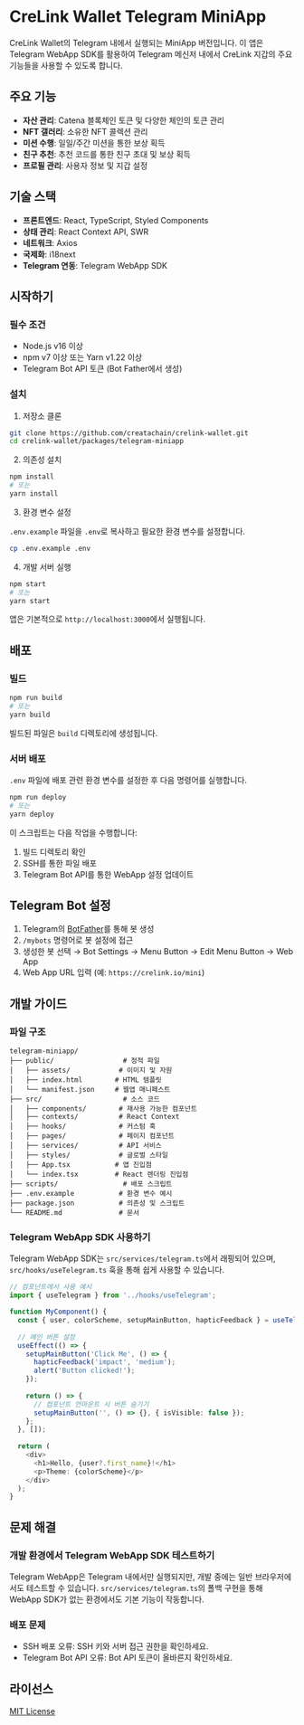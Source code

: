 # CreLink Wallet Telegram MiniApp

CreLink Wallet의 Telegram 내에서 실행되는 MiniApp 버전입니다. 이 앱은 Telegram WebApp SDK를 활용하여 Telegram 메신저 내에서 CreLink 지갑의 주요 기능들을 사용할 수 있도록 합니다.

## 주요 기능

- **자산 관리**: Catena 블록체인 토큰 및 다양한 체인의 토큰 관리
- **NFT 갤러리**: 소유한 NFT 콜렉션 관리
- **미션 수행**: 일일/주간 미션을 통한 보상 획득
- **친구 추천**: 추천 코드를 통한 친구 초대 및 보상 획득
- **프로필 관리**: 사용자 정보 및 지갑 설정

## 기술 스택

- **프론트엔드**: React, TypeScript, Styled Components
- **상태 관리**: React Context API, SWR
- **네트워크**: Axios
- **국제화**: i18next
- **Telegram 연동**: Telegram WebApp SDK

## 시작하기

### 필수 조건

- Node.js v16 이상
- npm v7 이상 또는 Yarn v1.22 이상
- Telegram Bot API 토큰 (Bot Father에서 생성)

### 설치

1. 저장소 클론

```bash
git clone https://github.com/creatachain/crelink-wallet.git
cd crelink-wallet/packages/telegram-miniapp
```

2. 의존성 설치

```bash
npm install
# 또는
yarn install
```

3. 환경 변수 설정

`.env.example` 파일을 `.env`로 복사하고 필요한 환경 변수를 설정합니다.

```bash
cp .env.example .env
```

4. 개발 서버 실행

```bash
npm start
# 또는
yarn start
```

앱은 기본적으로 `http://localhost:3000`에서 실행됩니다.

## 배포

### 빌드

```bash
npm run build
# 또는
yarn build
```

빌드된 파일은 `build` 디렉토리에 생성됩니다.

### 서버 배포

`.env` 파일에 배포 관련 환경 변수를 설정한 후 다음 명령어를 실행합니다.

```bash
npm run deploy
# 또는
yarn deploy
```

이 스크립트는 다음 작업을 수행합니다:

1. 빌드 디렉토리 확인
2. SSH를 통한 파일 배포
3. Telegram Bot API를 통한 WebApp 설정 업데이트

## Telegram Bot 설정

1. Telegram의 [BotFather](https://t.me/BotFather)를 통해 봇 생성
2. `/mybots` 명령어로 봇 설정에 접근
3. 생성한 봇 선택 → Bot Settings → Menu Button → Edit Menu Button → Web App
4. Web App URL 입력 (예: `https://crelink.io/mini`)

## 개발 가이드

### 파일 구조

```
telegram-miniapp/
├── public/                 # 정적 파일
│   ├── assets/            # 이미지 및 자원
│   ├── index.html        # HTML 템플릿
│   └── manifest.json     # 웹앱 매니페스트
├── src/                    # 소스 코드
│   ├── components/        # 재사용 가능한 컴포넌트
│   ├── contexts/          # React Context
│   ├── hooks/             # 커스텀 훅
│   ├── pages/             # 페이지 컴포넌트
│   ├── services/          # API 서비스
│   ├── styles/            # 글로벌 스타일
│   ├── App.tsx           # 앱 진입점
│   └── index.tsx         # React 렌더링 진입점
├── scripts/                # 배포 스크립트
├── .env.example           # 환경 변수 예시
├── package.json           # 의존성 및 스크립트
└── README.md              # 문서
```

### Telegram WebApp SDK 사용하기

Telegram WebApp SDK는 `src/services/telegram.ts`에서 래핑되어 있으며, `src/hooks/useTelegram.ts` 훅을 통해 쉽게 사용할 수 있습니다.

```typescript
// 컴포넌트에서 사용 예시
import { useTelegram } from '../hooks/useTelegram';

function MyComponent() {
  const { user, colorScheme, setupMainButton, hapticFeedback } = useTelegram();
  
  // 메인 버튼 설정
  useEffect(() => {
    setupMainButton('Click Me', () => {
      hapticFeedback('impact', 'medium');
      alert('Button clicked!');
    });
    
    return () => {
      // 컴포넌트 언마운트 시 버튼 숨기기
      setupMainButton('', () => {}, { isVisible: false });
    };
  }, []);
  
  return (
    <div>
      <h1>Hello, {user?.first_name}!</h1>
      <p>Theme: {colorScheme}</p>
    </div>
  );
}
```

## 문제 해결

### 개발 환경에서 Telegram WebApp SDK 테스트하기

Telegram WebApp은 Telegram 내에서만 실행되지만, 개발 중에는 일반 브라우저에서도 테스트할 수 있습니다. `src/services/telegram.ts`의 폴백 구현을 통해 WebApp SDK가 없는 환경에서도 기본 기능이 작동합니다.

### 배포 문제

- SSH 배포 오류: SSH 키와 서버 접근 권한을 확인하세요.
- Telegram Bot API 오류: Bot API 토큰이 올바른지 확인하세요.

## 라이선스

[MIT License](LICENSE)
